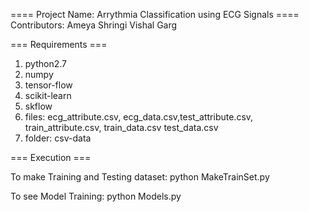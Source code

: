 ==== Project Name: Arrythmia Classification using ECG Signals ====
Contributors: Ameya Shringi
	      Vishal Garg

=== Requirements ===
1. python2.7
2. numpy
3. tensor-flow
4. scikit-learn
5. skflow
5. files: ecg_attribute.csv, ecg_data.csv,test_attribute.csv, train_attribute.csv, train_data.csv
	test_data.csv
6. folder: csv-data

=== Execution ===

To make Training and Testing dataset: python MakeTrainSet.py

To see Model Training: python Models.py
